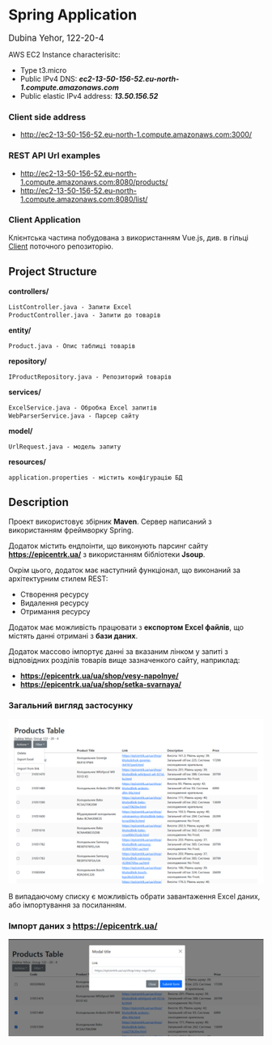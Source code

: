 # Spring Application 

<big>Dubina Yehor, 122-20-4</big>

AWS EC2 Instance characterisitc:

* Type t3.micro
* Public IPv4 DNS: **_ec2-13-50-156-52.eu-north-1.compute.amazonaws.com_**
* Public elastic IPv4 address: **_13.50.156.52_**

### Client side address
* http://ec2-13-50-156-52.eu-north-1.compute.amazonaws.com:3000/

### REST API Url examples
* http://ec2-13-50-156-52.eu-north-1.compute.amazonaws.com:8080/products/
* http://ec2-13-50-156-52.eu-north-1.compute.amazonaws.com:8080/list/

### Client Application
Клієнтська частина побудована з використанням Vue.js, див. в гільці <a href = "https://github.com/YegorNext/WebScraper/tree/client">Client</a> поточного репозиторію.

## Project Structure

**controllers/** 
    
    ListController.java - Запити Excel
    ProductController.java - Запити до товарів 

**entity/** 

    Product.java - Опис таблиці товарів

**repository/** 

    IProductRepository.java - Репозиторий товарів    
    
**services/** 

    ExcelService.java - Обробка Excel запитів
    WebParserService.java - Парсер сайту 

**model/**

    UrlRequest.java - модель запиту


**resources/** 

    application.properties - містить конфігурацію БД

## Description

Проект використовує збірник **Maven**. Сервер написаний з використанням фреймворку Spring. 

Додаток містить ендпоінти, що виконують парсинг сайту **https://epicentrk.ua/** з використанням бібліотеки **Jsoup**.

Окрім цього, додаток має наступний функціонал, що виконаний за архітектурним стилем REST:

* Створення ресурсу
* Видалення ресурсу 
* Отримання ресурсу

Додаток має можливість працювати з **експортом Excel файлів**, що містять данні отримані з **бази даних**.

Додаток массово імпортує данні за вказаним лінком у запиті з відповідних розділів товарів вище зазначенкого сайту, наприклад:

* **https://epicentrk.ua/ua/shop/vesy-napolnye/** 
* **https://epicentrk.ua/ua/shop/setka-svarnaya/** 


### Загальний вигляд застосунку
![Загальний вигляд застосунку](screenshots/general.png)

В випадаючому списку є можливість обрати завантаження Excel даних, або імпортування за посиланням.

### Імпорт даних з **https://epicentrk.ua/**

![Загальний вигляд застосунку](screenshots/popup.png)
